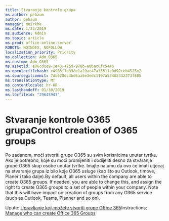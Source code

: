 ```yaml
---
title: Stvaranje kontrole grupa
ms.author: pebaum
author: pebaum
manager: mnirkhe
ms.date: 1/23/2019
ms.audience: Admin
ms.topic: article
ms.prod: office-online-server
ROBOTS: NOINDEX, NOFOLLOW
localization_priority: Priority
ms.collection: Adm_O365
ms.custom: Adm_O365
ms.assetid: e06cdce9-1e43-475d-970b-e0bac0fc5446
ms.openlocfilehash: c4985f7a338e1a19ac47a35511e3d92ceb4525e2
ms.sourcegitcommit: 7db628dc4bd6aa5e3edc1197a53402332273f885
ms.translationtype: MT
ms.contentlocale: hr-HR
ms.lasthandoff: 01/30/2019
ms.locfileid: "29645943"
---
```

# <a name="control-creation-of-o365-groups"></a><span data-ttu-id="e69de-102">Stvaranje kontrole O365 grupa</span><span class="sxs-lookup"><span data-stu-id="e69de-102">Control creation of O365 groups</span></span>

<span data-ttu-id="e69de-p101">Po zadanom, moći stvoriti grupe O365 su svim korisnicima unutar tvrtke. Ako je potrebno, koje su moći promijeniti i dodijeliti desno za stvaranje grupe O365 skup osobe unutar tvrtke. Imajte na umu da ovo će imati utjecaj na stvaranje grupa iz bilo koje O365 usluge (kao što su Outlook, timove, Planer i tako dalje).</span><span class="sxs-lookup"><span data-stu-id="e69de-p101">By default, all users within the company are able to create O365 groups. If needed, you are able to change this, and assign the right to create O365 groups to a set of people within your company. Note that this will have impact on creation of groups from any O365 service (such as Outlook, Teams, Planner and so on).</span></span>
  
<span data-ttu-id="e69de-106">Upute: [Upravljanje koji možete stvoriti grupe Office 365](https://docs.microsoft.com/office365/admin/create-groups/manage-creation-of-groups)</span><span class="sxs-lookup"><span data-stu-id="e69de-106">Instructions: [Manage who can create Office 365 Groups](https://docs.microsoft.com/office365/admin/create-groups/manage-creation-of-groups)</span></span>
